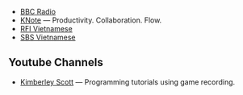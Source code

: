 - [BBC Radio](http://www.bbc.co.uk/radio/player/bbc_world_service)
- [KNote](http://knote.com/) — Productivity. Collaboration. Flow.
- [RFI Vietnamese](http://95.81.155.3/2584/rfi_en_vietnamien/rfivietnamien.mp3)
- [SBS Vietnamese](http://feeds.feedburner.com/vietnamese)

## Youtube Channels

- [Kimberley Scott](https://www.youtube.com/channel/UCKqnDY-A2QkgxxN6Z5bjmNQ/playlists) — Programming tutorials using game recording.

